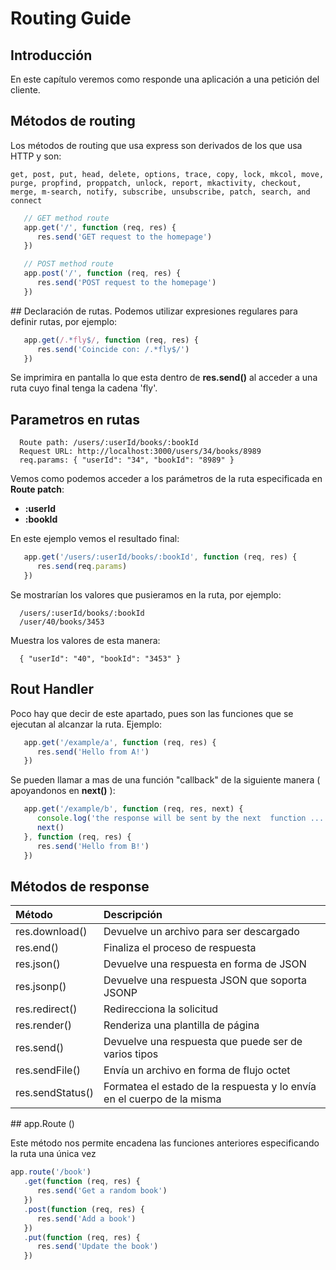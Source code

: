 # Routing Guide

## Introducción

En este capítulo veremos como responde una aplicación a una petición del cliente.

## Métodos de routing

Los métodos de routing que usa express son derivados de los que usa HTTP y son:
```
get, post, put, head, delete, options, trace, copy, lock, mkcol, move, purge, propfind, proppatch, unlock, report, mkactivity, checkout, merge, m-search, notify, subscribe, unsubscribe, patch, search, and connect
```
```javascript
   // GET method route
   app.get('/', function (req, res) {
      res.send('GET request to the homepage')
   })

   // POST method route
   app.post('/', function (req, res) {
      res.send('POST request to the homepage')
   })
```

## Declaración de rutas.
Podemos utilizar expresiones regulares para definir rutas, por ejemplo:
```javascript
   app.get(/.*fly$/, function (req, res) {
      res.send('Coincide con: /.*fly$/')
   })
```
Se imprimira en pantalla lo que esta dentro de **res.send()** al acceder a una ruta cuyo final tenga la cadena 'fly'.

## Parametros en rutas

      Route path: /users/:userId/books/:bookId
      Request URL: http://localhost:3000/users/34/books/8989
      req.params: { "userId": "34", "bookId": "8989" }

Vemos como podemos acceder a los parámetros de la ruta especificada en **Route patch**:
   * **:userId**
   * **:bookId**

En este ejemplo vemos el resultado final:
```javascript
   app.get('/users/:userId/books/:bookId', function (req, res) {
      res.send(req.params)
   })
```
Se mostrarían los valores que pusieramos en la ruta, por ejemplo:


      /users/:userId/books/:bookId
      /user/40/books/3453

Muestra los valores de esta manera:

      { "userId": "40", "bookId": "3453" }

## Rout Handler

Poco hay que decir de este apartado, pues son las funciones que se ejecutan al alcanzar la ruta. Ejemplo:
```javascript
   app.get('/example/a', function (req, res) {
      res.send('Hello from A!')
   })
```
Se pueden llamar a mas de una función "callback" de la siguiente manera ( apoyandonos en **next()** ):
```javascript
   app.get('/example/b', function (req, res, next) {
      console.log('the response will be sent by the next  function ...')
      next()
   }, function (req, res) {
      res.send('Hello from B!')
   })
```

## Métodos de response

|Método|Descripción|
|:-----|:----------|
|res.download()|Devuelve un archivo para ser descargado|
|res.end()|Finaliza el proceso de respuesta|
|res.json()|Devuelve una respuesta en forma de JSON|
|res.jsonp()|Devuelve una respuesta JSON que soporta JSONP|
|res.redirect()|Redirecciona la solicitud|
|res.render()|Renderiza una plantilla de página|
|res.send()|Devuelve una respuesta que puede ser de varios tipos|
|res.sendFile()|Envía un archivo en forma de flujo octet|
|res.sendStatus()|Formatea el estado de la respuesta y lo envía en el cuerpo de la misma|

## app.Route ()

Este método nos permite encadena las funciones anteriores especificando la ruta una única vez
```javascript
app.route('/book')
   .get(function (req, res) {
      res.send('Get a random book')
   })
   .post(function (req, res) {
      res.send('Add a book')
   })
   .put(function (req, res) {
      res.send('Update the book')
   })
 ```
